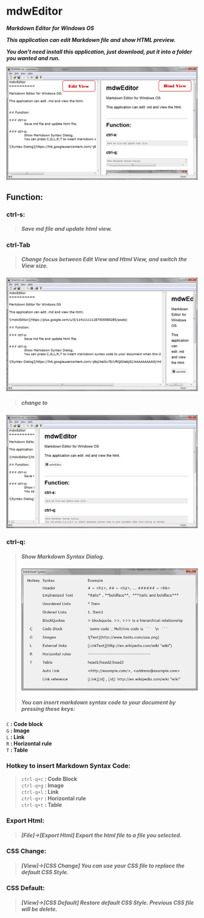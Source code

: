 ﻿mdwEditor
==========

***Markdown Editor for Windows OS***

***This application can edit Markdown file and show HTML preview.***

***You don't need install this application, just download, put it into a folder you wanted and run.***

![mdwEditor](./graph/mdweditor.jpg)

## Function:

### ctrl-s:
> ##### Save md file and update html view.

### ctrl-Tab
> ##### Change focus between Edit View and Html View, and switch the View size.
![ImageText](./graph/ctrltab1.jpg)

> ##### change to 
![ImageText](./graph/ctrltab2.jpg)

### ctrl-q:
> ##### Show Markdown Syntax Dialog.
> ![Syntax Dialog](./graph/syntaxdlg.jpg)
> ##### You can insert markdown syntax code to your document by pressing these keys:
  `C` **: Code block**  
  `G` **: Image**  
  `L` **: Link**  
  `R` **: Horizontal rule**  
  `T` **: Table**   

### Hotkey to insert Markdown Syntax Code:
> `ctrl-q+c` **: Code Block**  
  `ctrl-q+g` **: Image**  
  `ctrl-q+l` **: Link**  
  `ctrl-q+r` **: Horizontal rule**  
  `ctrl-q+t` **: Table**   

### Export Html:
> ##### [File]->[Export Html] Export the html file to a file you selected.

### CSS Change:
> ##### [View]->[CSS Change] You can use your CSS file to replace the default CSS Style.

### CSS Default:
> ##### [View]->[CSS Default] Restore default CSS Style. Previous CSS file will be delete.
	